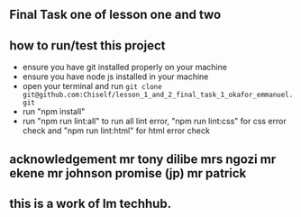 ## Final Task one of lesson one and two 
## how to run/test this project 
* ensure you have git installed properly on your machine 
* ensure you have node js installed in your machine 
* open your terminal and run `git clone git@github.com:Chiself/lesson_1_and_2_final_task_1_okafor_emmanuel.git`
* run "npm install" 
* run "npm run lint:all" to run all lint error, "npm run lint:css" for css error check and "npm run lint:html" for html error check 
## acknowledgement mr tony dilibe mrs ngozi mr ekene mr johnson promise (jp) mr patrick
## this is a work of lm techhub.